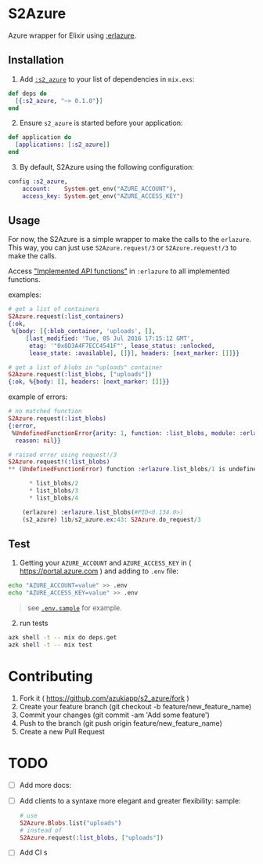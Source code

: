 # S2Azure

Azure wrapper for Elixir using [:erlazure](https://github.com/gullitmiranda/erlazure).

## Installation

1. Add [`:s2_azure`](https://hex.pm/packages/s2_azure) to your list of dependencies in `mix.exs`:

  ```elixir
  def deps do
    [{:s2_azure, "~> 0.1.0"}]
  end
  ```

2. Ensure `s2_azure` is started before your application:

  ```elixir
  def application do
    [applications: [:s2_azure]]
  end
  ```

3. By default, S2Azure using the following configuration:

  ```elixir
  config :s2_azure,
      account:    System.get_env("AZURE_ACCOUNT"),
      access_key: System.get_env("AZURE_ACCESS_KEY")
  ```

## Usage

For now, the S2Azure is a simple wrapper to make the calls to the `erlazure`.
This way, you can just use `S2Azure.request/3` or `S2Azure.request!/3`  to make the calls.

Access ["Implemented API functions"](https://github.com/dkataskin/erlazure#implemented-api-functions) in `:erlazure` to all implemented functions.

examples:

```elixir
# get a list of containers
S2Azure.request(:list_containers)
{:ok,
 %{body: [{:blob_container, 'uploads', [],
     [last_modified: 'Tue, 05 Jul 2016 17:15:12 GMT',
      etag: '"0x8D3A4F7ECC4541F"', lease_status: :unlocked,
      lease_state: :available], []}], headers: [next_marker: []]}}

# get a list of blobs in "uploads" container
S2Azure.request(:list_blobs, ["uploads"])
{:ok, %{body: [], headers: [next_marker: []]}}
```

example of errors:

```elixir
# no matched function
S2Azure.request(:list_blobs)
{:error,
 %UndefinedFunctionError{arity: 1, function: :list_blobs, module: :erlazure,
  reason: nil}}

# raised error using request!/3
S2Azure.request!(:list_blobs)
** (UndefinedFunctionError) function :erlazure.list_blobs/1 is undefined or private. Did you mean one of:

      * list_blobs/2
      * list_blobs/3
      * list_blobs/4

    (erlazure) :erlazure.list_blobs(#PID<0.134.0>)
    (s2_azure) lib/s2_azure.ex:43: S2Azure.do_request/3
```

## Test

1. Getting your `AZURE_ACCOUNT` and `AZURE_ACCESS_KEY` in ( https://portal.azure.com ) and adding to `.env` file:

  ```sh
  echo "AZURE_ACCOUNT=value" >> .env
  echo "AZURE_ACCESS_KEY=value" >> .env
  ```

  > see [`.env.sample`](./.env.sample) for example.

2. run tests

  ```sh
  azk shell -t -- mix do deps.get
  azk shell -t -- mix test
  ```

# Contributing

1. Fork it ( https://github.com/azukiapp/s2_azure/fork )
2. Create your feature branch (git checkout -b feature/new_feature_name)
3. Commit your changes (git commit -am 'Add some feature')
4. Push to the branch (git push origin feature/new_feature_name)
5. Create a new Pull Request

# TODO

- [ ] Add more docs:
- [ ] Add clients to a syntaxe more elegant and greater flexibility:
  sample:

  ```elixir
  # use
  S2Azure.Blobs.list("uploads")
  # instead of
  S2Azure.request(:list_blobs, ["uploads"])
  ```
- [ ] Add CI
s
